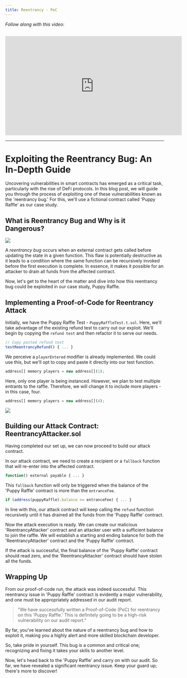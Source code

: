 ```yaml
---
title: Reentrancy - PoC
---
```


_Follow along with this video:_

## <iframe width="560" height="315" src="https://vimeo.com/889508417?share=copy" title="vimeo" frameborder="0" allow="accelerometer; autoplay; clipboard-write; encrypted-media; gyroscope; picture-in-picture; web-share" allowfullscreen></iframe>

---

# Exploiting the Reentrancy Bug: An In-Depth Guide

Uncovering vulnerabilities in smart contracts has emerged as a critical task, particularly with the rise of DeFi protocols. In this blog post, we will guide you through the process of exploiting one of these vulnerabilities known as the 'reentrancy bug.' For this, we'll use a fictional contract called 'Puppy Raffle' as our case study.

## What is Reentrancy Bug and Why is it Dangerous?

![](https://cdn.videotap.com/nWd247DHc5JaG5n6O8uq-37.66.png)

A _reentrancy bug_ occurs when an external contract gets called before updating the state in a given function. This flaw is potentially destructive as it leads to a condition where the same function can be recursively invoked before the first execution is complete. In essence, it makes it possible for an attacker to drain all funds from the affected contract.

Now, let's get to the heart of the matter and dive into how this reentrancy bug could be exploited in our case study, Puppy Raffle.

## Implementing a Proof-of-Code for Reentrancy Attack

Initially, we have the Puppy Raffle Test - `PuppyRaffleTest.t.sol`. Here, we'll take advantage of the existing refund test to carry out our exploit. We'll begin by copying the `refund test` and then refactor it to serve our needs.

```js
// Copy pasted refund test
testReentrancyRefund() { ... }
```

We perceive a `playerEntered` modifier is already implemented. We could use this, but we'll opt to copy and paste it directly into our test function.

```js
address[] memory players = new address[](1);
```

Here, only one player is being instanced. However, we plan to test multiple entrants to the raffle. Therefore, we will change it to include more players - in this case, four.

```js
address[] memory players = new address[](4);
```

![](https://cdn.videotap.com/EsowklYmOJTJLU3Cxgzb-225.95.png)

## Building our Attack Contract: ReentrancyAttacker.sol

Having completed our set up, we can now proceed to build our attack contract.

In our attack contract, we need to create a recipient or a `fallback` function that will re-enter into the affected contract.

```js
function() external payable { ... }
```

This `fallback` function will only be triggered when the balance of the 'Puppy Raffle' contract is more than the `entranceFee`.

```js
if (address(puppyRaffle).balance >= entranceFee) { ... }
```

In line with this, our attack contract will keep calling the `refund` function recursively until it has drained all the funds from the 'Puppy Raffle' contract.

Now the attack execution is ready. We can create our malicious 'ReentrancyAttacker' contract and an attacker user with a sufficient balance to join the raffle. We will establish a starting and ending balance for both the 'ReentrancyAttacker' contract and the 'Puppy Raffle' contract.

If the attack is successful, the final balance of the 'Puppy Raffle' contract should read zero, and the 'ReentrancyAttacker' contract should have stolen all the funds.

## Wrapping Up

From our proof-of-code run, the attack was indeed successful. This reentrancy issue in 'Puppy Raffle' contract is evidently a major vulnerability, and one must be appropriately addressed in our audit report.

> "We have successfully written a Proof-of-Code (PoC) for reentrancy on this 'Puppy Raffle.' This is definitely going to be a high-risk vulnerability on our audit report."

By far, you've learned about the nature of a reentrancy bug and how to exploit it, making you a highly alert and more skilled blockchain developer.

So, take pride in yourself. This bug is a common and critical one; recognizing and fixing it takes your skills to another level.

Now, let's head back to the 'Puppy Raffle' and carry on with our audit. So far, we have revealed a significant reentrancy issue. Keep your guard up; there's more to discover!
